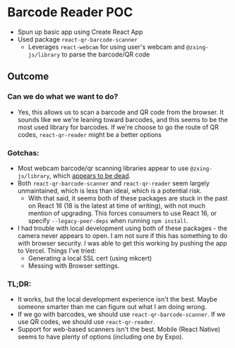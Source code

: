 # Barcode Reader POC

- Spun up basic app using Create React App
- Used package `react-qr-barcode-scanner`
  - Leverages `react-webcam` for using user's webcam and `@zxing-js/library` to parse the barcode/QR code

## Outcome
### Can we do what we want to do?
- Yes, this allows us to scan a barcode and QR code from the browser.  It sounds like we we're leaning toward barcodes, and this seems to be the most used library for barcodes.  If we're choose to go the route of QR codes, `react-qr-reader` might be a better options

### Gotchas:
- Most webcam barcode/qr scanning libraries appear to use `@zxing-js/library`, which [appears to be dead](https://github.com/zxing-js/library#project-in-maintenance-mode-only).
- Both `react-qr-barcode-scanner` and `react-qr-reader` seem largely unmaintained, which is less than ideal, which is a potential risk.
  - With that said, it seems both of these packages are stuck in the past on React 16 (18 is the latest at time of writing), with not much mention of upgrading.  This forces consumers to use React 16, or specify `--legacy-peer-deps` when running `npm install`.
- I had trouble with local development using both of these packages - the camera never appears to open.  I am not sure if this has something to do with browser security.  I was able to get this working by pushing the app to Vercel.  Things I've tried:
  - Generating a local SSL cert (using mkcert)
  - Messing with Browser settings.

### TL;DR:

- It works, but the local development experience isn't the best.  Maybe someone smarter than me can figure out what I am doing wrong.
- If we go with barcodes, we should use `react-qr-barcode-scanner`.  If we use QR codes, we should use `react-qr-reader`.
- Support for web-based scanners isn't the best.  Mobile (React Native) seems to have plenty of options (including one by Expo).